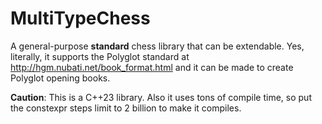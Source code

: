 # MultiTypeChess
A general-purpose **standard** chess library that can be extendable. Yes, literally, it supports the Polyglot standard at http://hgm.nubati.net/book_format.html and it can be made to create Polyglot opening books.

**Caution**: This is a C++23 library. Also it uses tons of compile time, so put the constexpr steps limit to 2 billion to make it compiles.
